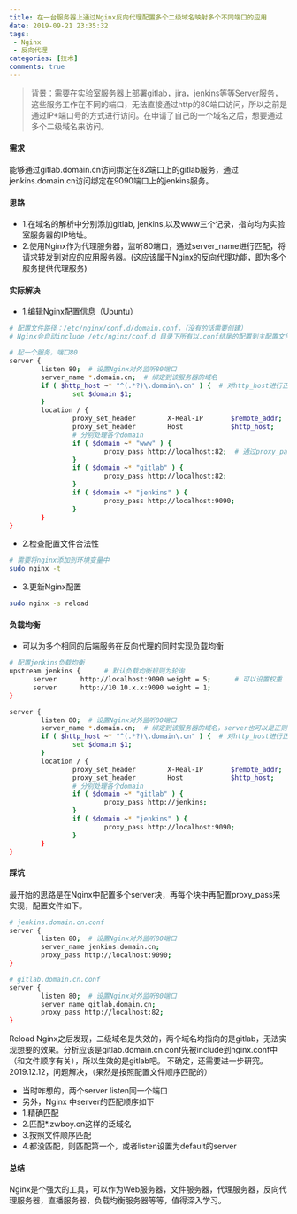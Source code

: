 ```yaml
---
title: 在一台服务器上通过Nginx反向代理配置多个二级域名映射多个不同端口的应用
date: 2019-09-21 23:35:32
tags: 
 - Nginx
 - 反向代理
categories: [技术]
comments: true
---
```


> 背景：需要在实验室服务器上部署gitlab，jira，jenkins等等Server服务，这些服务工作在不同的端口，无法直接通过http的80端口访问，所以之前是通过IP+端口号的方式进行访问。在申请了自己的一个域名之后，想要通过多个二级域名来访问。

#### 需求
能够通过gitlab.domain.cn访问绑定在82端口上的gitlab服务，通过jenkins.domain.cn访问绑定在9090端口上的jenkins服务。
#### 思路
- 1.在域名的解析中分别添加gitlab, jenkins,以及www三个记录，指向均为实验室服务器的IP地址。
- 2.使用Nginx作为代理服务器，监听80端口，通过server_name进行匹配，将请求转发到对应的应用服务器。(这应该属于Nginx的反向代理功能，即为多个服务提供代理服务)

<!--more-->

#### 实际解决
- 1.编辑Nginx配置信息（Ubuntu）
```bash
# 配置文件路径：/etc/nginx/conf.d/domain.conf，（没有的话需要创建）
# Nginx会自动include /etc/nginx/conf.d 目录下所有以.conf结尾的配置到主配置文件nginx.conf中.

# 起一个服务，端口80
server {
        listen 80;  # 设置Nginx对外监听80端口
        server_name *.domain.cn;  # 绑定到该服务器的域名
        if ( $http_host ~* "^(.*?)\.domain\.cn" ) {  # 对http_host进行正则匹配，解析domain
                set $domain $1;
        }
        location / {
                proxy_set_header        X-Real-IP       $remote_addr;
                proxy_set_header        Host            $http_host;
                # 分别处理各个domain
                if ( $domain ~* "www" ) {
                        proxy_pass http://localhost:82;  # 通过proxy_pass 进行代理转发
                }
                if ( $domain ~* "gitlab" ) {
                        proxy_pass http://localhost:82;
                }
                if ( $domain ~* "jenkins" ) {
                        proxy_pass http://localhost:9090;
                }
        }
}
```
- 2.检查配置文件合法性
```bash
# 需要将nginx添加到环境变量中
sudo nginx -t
```
- 3.更新Nginx配置
```bash
sudo nginx -s reload
```

#### 负载均衡
- 可以为多个相同的后端服务在反向代理的同时实现负载均衡

```bash
# 配置jenkins负载均衡
upstream jenkins {      # 默认负载均衡规则为轮询 
      server      http://localhost:9090 weight = 5;      # 可以设置权重
      server      http://10.10.x.x:9090 weight = 1;
}

server {
        listen 80;  # 设置Nginx对外监听80端口
        server_name *.domain.cn;  # 绑定到该服务器的域名，server也可以是正则表达式
        if ( $http_host ~* "^(.*?)\.domain\.cn" ) {  # 对http_host进行正则匹配，解析domain
                set $domain $1;
        }
        location / {
                proxy_set_header        X-Real-IP       $remote_addr;
                proxy_set_header        Host            $http_host;     # 不可缺，否则无法代理
                # 分别处理各个domain
                if ( $domain ~* "gitlab" ) {
                        proxy_pass http://jenkins;
                }
                if ( $domain ~* "jenkins" ) {
                        proxy_pass http://localhost:9090;
                }
        }
}
```

#### 踩坑
最开始的思路是在Nginx中配置多个server块，再每个块中再配置proxy_pass来实现，配置文件如下。
```bash
# jenkins.domain.cn.conf
server {
        listen 80;  # 设置Nginx对外监听80端口
        server_name jenkins.domain.cn;  
        proxy_pass http://localhost:9090;
}
```
```bash
# gitlab.domain.cn.conf
server {
        listen 80;  # 设置Nginx对外监听80端口
        server_name gitlab.domain.cn;  
        proxy_pass http://localhost:82;
}
```
Reload Nginx之后发现，二级域名是失效的，两个域名均指向的是gitlab，无法实现想要的效果。分析应该是gitlab.domain.cn.conf先被include到nginx.conf中（和文件顺序有关），所以生效的是gitlab吧。
不确定，还需要进一步研究。
2019.12.12，问题解决，（果然是按照配置文件顺序匹配的）
- 当时咋想的，两个server listen同一个端口
- 另外，Nginx 中server的匹配顺序如下
 - 1.精确匹配
 - 2.匹配*.zwboy.cn这样的泛域名
 - 3.按照文件顺序匹配
 - 4.都没匹配，则匹配第一个，或者listen设置为default的server
#### 总结
Nginx是个强大的工具，可以作为Web服务器，文件服务器，代理服务器，反向代理服务器，直播服务器，负载均衡服务器等等，值得深入学习。